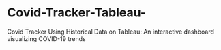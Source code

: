 # Covid-Tracker-Tableau-
Covid Tracker Using Historical Data on Tableau: An interactive dashboard visualizing COVID-19 trends
